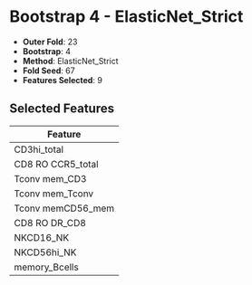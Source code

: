 # Bootstrap 4 - ElasticNet_Strict

- **Outer Fold**: 23
- **Bootstrap**: 4
- **Method**: ElasticNet_Strict
- **Fold Seed**: 67
- **Features Selected**: 9

## Selected Features

| Feature |
|---------|
| CD3hi_total |
| CD8 RO CCR5_total |
| Tconv mem_CD3 |
| Tconv mem_Tconv |
| Tconv memCD56_mem |
| CD8 RO DR_CD8 |
| NKCD16_NK |
| NKCD56hi_NK |
| memory_Bcells |
